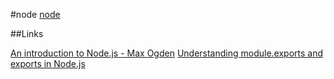 #node
[node](https://nodejs.org/static/images/logos/nodejs-new-pantone-black.png)

##Links

[An introduction to Node.js - Max Ogden](https://github.com/maxogden/art-of-node)
[Understanding module.exports and exports in Node.js](https://www.sitepoint.com/understanding-module-exports-exports-node-js/)
